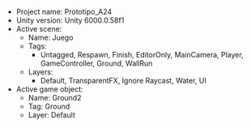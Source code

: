 <!-- UNITY CODE ASSIST INSTRUCTIONS START -->
- Project name: Prototipo_A24
- Unity version: Unity 6000.0.58f1
- Active scene:
  - Name: Juego
  - Tags:
    - Untagged, Respawn, Finish, EditorOnly, MainCamera, Player, GameController, Ground, WallRun
  - Layers:
    - Default, TransparentFX, Ignore Raycast, Water, UI
- Active game object:
  - Name: Ground2
  - Tag: Ground
  - Layer: Default
<!-- UNITY CODE ASSIST INSTRUCTIONS END -->